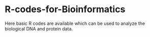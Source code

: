 # R-codes-for-Bioinformatics
Here basic R codes are available which can be used to analyze the biological DNA and protein data. 
